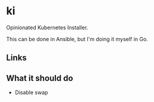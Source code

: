 # ki

Opinionated Kubernetes Installer.

This can be done in Ansible, but I'm doing it myself in Go.

## Links



## What it should do

- Disable swap
